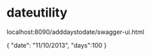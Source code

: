# dateutility

localhost:8090/adddaystodate/swagger-ui.html

{
  "date": "11/10/2013",
  "days":100
}
